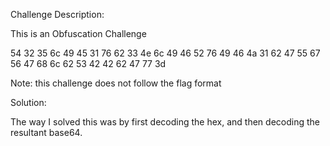 Challenge Description: 

This is an Obfuscation Challenge

54 32 35 6c 49 45 31 76 62 33 4e 6c 49 46 52 76 49 46 4a 31 62 47 55 67 56 47 68 6c 62 53 42 42 62 47 77 3d

Note: this challenge does not follow the flag format


Solution:

The way I solved this was by first decoding the hex, and then decoding the resultant base64. 
